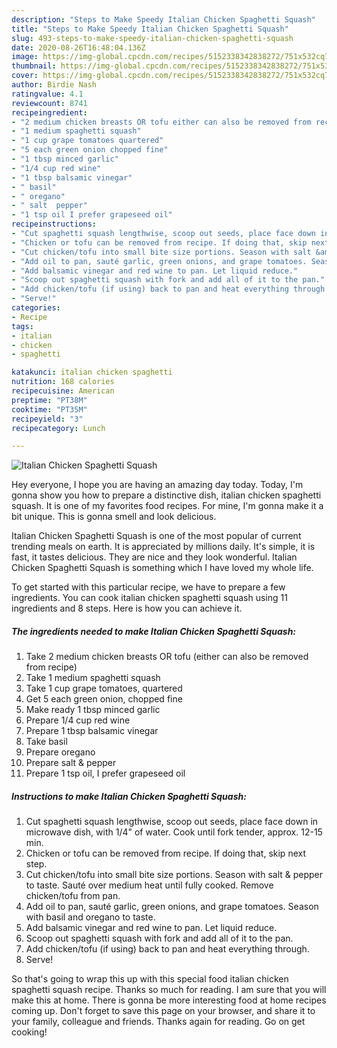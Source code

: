 ```yaml
---
description: "Steps to Make Speedy Italian Chicken Spaghetti Squash"
title: "Steps to Make Speedy Italian Chicken Spaghetti Squash"
slug: 493-steps-to-make-speedy-italian-chicken-spaghetti-squash
date: 2020-08-26T16:48:04.136Z
image: https://img-global.cpcdn.com/recipes/5152338342838272/751x532cq70/italian-chicken-spaghetti-squash-recipe-main-photo.jpg
thumbnail: https://img-global.cpcdn.com/recipes/5152338342838272/751x532cq70/italian-chicken-spaghetti-squash-recipe-main-photo.jpg
cover: https://img-global.cpcdn.com/recipes/5152338342838272/751x532cq70/italian-chicken-spaghetti-squash-recipe-main-photo.jpg
author: Birdie Nash
ratingvalue: 4.1
reviewcount: 8741
recipeingredient:
- "2 medium chicken breasts OR tofu either can also be removed from recipe"
- "1 medium spaghetti squash"
- "1 cup grape tomatoes quartered"
- "5 each green onion chopped fine"
- "1 tbsp minced garlic"
- "1/4 cup red wine"
- "1 tbsp balsamic vinegar"
- " basil"
- " oregano"
- " salt  pepper"
- "1 tsp oil I prefer grapeseed oil"
recipeinstructions:
- "Cut spaghetti squash lengthwise, scoop out seeds, place face down in microwave dish, with 1/4&#34; of water. Cook until fork tender, approx. 12-15 min."
- "Chicken or tofu can be removed from recipe. If doing that, skip next step."
- "Cut chicken/tofu into small bite size portions. Season with salt &amp; pepper to taste. Sauté over medium heat until fully cooked. Remove chicken/tofu from pan."
- "Add oil to pan, sauté garlic, green onions, and grape tomatoes. Season with basil and oregano to taste."
- "Add balsamic vinegar and red wine to pan. Let liquid reduce."
- "Scoop out spaghetti squash with fork and add all of it to the pan."
- "Add chicken/tofu (if using) back to pan and heat everything through."
- "Serve!"
categories:
- Recipe
tags:
- italian
- chicken
- spaghetti

katakunci: italian chicken spaghetti 
nutrition: 168 calories
recipecuisine: American
preptime: "PT38M"
cooktime: "PT35M"
recipeyield: "3"
recipecategory: Lunch

---
```



![Italian Chicken Spaghetti Squash](https://img-global.cpcdn.com/recipes/5152338342838272/751x532cq70/italian-chicken-spaghetti-squash-recipe-main-photo.jpg)

Hey everyone, I hope you are having an amazing day today. Today, I'm gonna show you how to prepare a distinctive dish, italian chicken spaghetti squash. It is one of my favorites food recipes. For mine, I'm gonna make it a bit unique. This is gonna smell and look delicious.

Italian Chicken Spaghetti Squash is one of the most popular of current trending meals on earth. It is appreciated by millions daily. It's simple, it is fast, it tastes delicious. They are nice and they look wonderful. Italian Chicken Spaghetti Squash is something which I have loved my whole life.




To get started with this particular recipe, we have to prepare a few ingredients. You can cook italian chicken spaghetti squash using 11 ingredients and 8 steps. Here is how you can achieve it.

<!--inarticleads1-->

##### The ingredients needed to make Italian Chicken Spaghetti Squash:

1. Take 2 medium chicken breasts OR tofu (either can also be removed from recipe)
1. Take 1 medium spaghetti squash
1. Take 1 cup grape tomatoes, quartered
1. Get 5 each green onion, chopped fine
1. Make ready 1 tbsp minced garlic
1. Prepare 1/4 cup red wine
1. Prepare 1 tbsp balsamic vinegar
1. Take  basil
1. Prepare  oregano
1. Prepare  salt &amp; pepper
1. Prepare 1 tsp oil, I prefer grapeseed oil




<!--inarticleads2-->

##### Instructions to make Italian Chicken Spaghetti Squash:

1. Cut spaghetti squash lengthwise, scoop out seeds, place face down in microwave dish, with 1/4&#34; of water. Cook until fork tender, approx. 12-15 min.
1. Chicken or tofu can be removed from recipe. If doing that, skip next step.
1. Cut chicken/tofu into small bite size portions. Season with salt &amp; pepper to taste. Sauté over medium heat until fully cooked. Remove chicken/tofu from pan.
1. Add oil to pan, sauté garlic, green onions, and grape tomatoes. Season with basil and oregano to taste.
1. Add balsamic vinegar and red wine to pan. Let liquid reduce.
1. Scoop out spaghetti squash with fork and add all of it to the pan.
1. Add chicken/tofu (if using) back to pan and heat everything through.
1. Serve!




So that's going to wrap this up with this special food italian chicken spaghetti squash recipe. Thanks so much for reading. I am sure that you will make this at home. There is gonna be more interesting food at home recipes coming up. Don't forget to save this page on your browser, and share it to your family, colleague and friends. Thanks again for reading. Go on get cooking!
